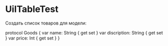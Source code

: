 # UiITableTest

Создать список товаров для модели:

protocol Goods {
    var name: String { get set }
    var discription: String { get set }
    var price: Int { get set }
}
